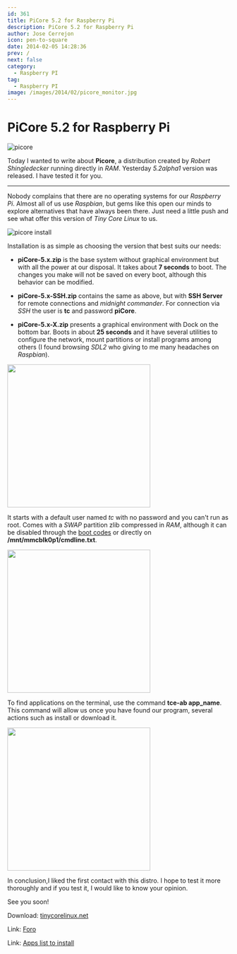 ```yaml
---
id: 361
title: PiCore 5.2 for Raspberry Pi
description: PiCore 5.2 for Raspberry Pi
author: Jose Cerrejon
icon: pen-to-square
date: 2014-02-05 14:28:36
prev: /
next: false
category:
  - Raspberry PI
tag:
  - Raspberry PI
image: /images/2014/02/picore_monitor.jpg
---
```


# PiCore 5.2 for Raspberry Pi

![picore](/images/2014/02/picore_monitor.jpg)

Today I wanted to write about **Picore**, a distribution created by *Robert Shingledecker* running  directly in *RAM*. Yesterday  *5.2alpha1* version was released. I have tested it for you.

- - -
Nobody complains that there are no operating systems for our *Raspberry Pi*. Almost all of us use *Raspbian*, but gems like this open our minds to explore alternatives that have always been there. Just need a little push and see what offer this version of *Tiny Core Linux* to us.

![picore install](/images/2014/02/picore_downloads.jpg)

Installation is as simple as choosing the version that best suits our needs:

* **piCore-5.x.zip** is the base system without graphical environment but with all the power at our disposal. It takes about **7 seconds** to boot. The changes you make will not be saved on every boot, although this behavior can be modified.

* **piCore-5.x-SSH.zip** contains the same as above, but with **SSH Server** for remote connections and *midnight commander*. For connection via *SSH* the user is **tc** and password **piCore**.

* **piCore-5.x-X.zip** presents a graphical environment with Dock on the bottom bar. Boots in about **25 seconds** and it have several utilities to configure the network, mount partitions or install programs among others (I found browsing *SDL2* who giving to me many headaches on *Raspbian*).

<a title="PiCore base system" rel="lightbox" href="/images/2014/02/picore_01.jpg">
<img width="324" src="/images/2014/02/picore_01_min.jpg">
</a>

It starts with a default user named *tc* with no password and you can't run as root. Comes with a *SWAP* partition zlib compressed in *RAM*, although it can be disabled through the [boot codes](http://tinycorelinux.net/faq.html#bootcodes) or directly on **/mnt/mmcblk0p1/cmdline.txt**.

<a title="PiCore with graphical environment" rel="lightbox" href="/images/2014/02/picore_02_desktop.jpg">
<img width="324" src="/images/2014/02/picore_02_desktop_min.jpg">
</a>

To find applications on the terminal, use the command **tce-ab app_name**. This command will allow us once you have found our program, several actions such as install or download it.

<a title="Terminal" rel="lightbox" href="/images/2014/02/picore_03_terminal.jpg">
<img width="324" src="/images/2014/02/picore_03_terminal_min.jpg">
</a>

In conclusion,I liked the first contact with this distro. I hope to test it more thoroughly and if you test it, I would like to know your opinion. 

See you soon!

Download: [tinycorelinux.net](http://tinycorelinux.net/5.x/armv6/release_candidates/)

Link: [Foro](http://forum.tinycorelinux.net/index.php/board,57.0.html)

Link: [Apps list to install](http://tinycorelinux.net/5.x/armv6/tcz/)
